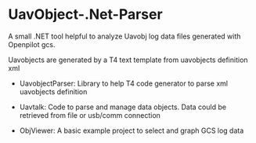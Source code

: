 UavObject-.Net-Parser
=====================

A small .NET tool helpful to analyze Uavobj log data files generated with Openpilot gcs.

Uavobjects are generated by a T4 text template from uavobjects definition xml

- UavobjectParser: Library to help T4 code generator to parse xml uavobjects definition

- Uavtalk: Code to parse and manage data objects. Data could be retrieved from file or usb/comm connection

- ObjViewer: A basic example project to select and graph GCS log data
